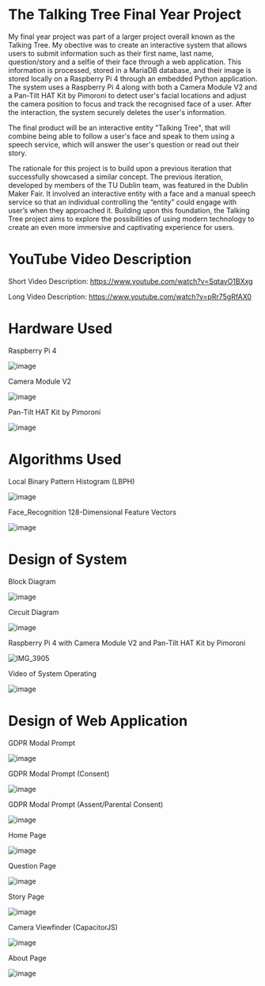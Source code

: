 # The Talking Tree Final Year Project

My final year project was part of a larger project overall known as the Talking Tree. My obective was to create an interactive system that allows users to submit information such as their first name, last name, question/story and a selfie of their face through a web application. This information is processed, stored in a MariaDB database, and their image is stored locally on a Raspberry Pi 4 through an embedded Python application. The system uses a Raspberry Pi 4 along with both a Camera Module V2 and a Pan-Tilt HAT Kit by Pimoroni to detect user's facial locations and adjust the camera position to focus and track the recognised face of a user. After the interaction, the system securely deletes the user's information.

The final product will be an interactive entity "Talking Tree", that will combine being able to follow a user's face and speak to them using a speech service, which will answer the user's question or read out their story.

The rationale for this project is to build upon a previous iteration that successfully showcased a similar concept. The previous iteration, developed by members of the TU Dublin team, was featured in the Dublin Maker Fair. It involved an interactive entity with a face and a manual speech service so that an individual controlling the “entity” could engage with user’s when they approached it. Building upon this foundation, the Talking Tree project aims to explore the possibilities of using modern technology to create an even more immersive and captivating experience for users.

# YouTube Video Description

Short Video Description: https://www.youtube.com/watch?v=SqtavO1BXxg

Long Video Description: https://www.youtube.com/watch?v=pRr75gRfAX0

# Hardware Used

Raspberry Pi 4

![image](https://github.com/JSNLeonard/The-Talking-Tree/assets/48300764/e306a698-b34c-4d45-a5bf-bcc6d528b88d)

Camera Module V2

![image](https://github.com/JSNLeonard/The-Talking-Tree/assets/48300764/49892a29-7812-4f58-9ef4-b4bfb36b5bc1)

Pan-Tilt HAT Kit by Pimoroni

![image](https://github.com/JSNLeonard/The-Talking-Tree/assets/48300764/fe7052b9-ece9-4f4d-a837-a9fc1e4b4d97)

# Algorithms Used

Local Binary Pattern Histogram (LBPH)

![image](https://github.com/JSNLeonard/The-Talking-Tree/assets/48300764/5eb9b23b-273c-42cb-aa2a-afe2a4f4d98b)

Face_Recognition 128-Dimensional Feature Vectors

![image](https://github.com/JSNLeonard/The-Talking-Tree/assets/48300764/1ce77ceb-8ff1-4493-b0f1-192bc60c0374)

# Design of System

Block Diagram

![image](https://github.com/JSNLeonard/The-Talking-Tree/assets/48300764/b80353e9-1b82-42d5-94c2-a5f424a5d403)

Circuit Diagram

![image](https://github.com/JSNLeonard/The-Talking-Tree/assets/48300764/62dc1504-7ad4-4ea4-a3ab-ef8703bfa54c)

Raspberry Pi 4 with Camera Module V2 and Pan-Tilt HAT Kit by Pimoroni

![IMG_3905](https://github.com/JSNLeonard/The-Talking-Tree/assets/48300764/413eb071-f864-4b5b-b481-0148cbd95320)

Video of System Operating

![image](https://github.com/JSNLeonard/The-Talking-Tree/assets/48300764/9624529b-3552-4c25-9cb2-9826aa5ca0e7)

# Design of Web Application

GDPR Modal Prompt

![image](https://github.com/JSNLeonard/The-Talking-Tree/assets/48300764/8dec9c07-b29c-44bd-86d6-1d07254b5a81)

GDPR Modal Prompt (Consent)

![image](https://github.com/JSNLeonard/The-Talking-Tree/assets/48300764/a5286d59-823c-493b-964b-b0ac37342e54)

GDPR Modal Prompt (Assent/Parental Consent)

![image](https://github.com/JSNLeonard/The-Talking-Tree/assets/48300764/dd950cd6-3b62-40e4-b4cb-8e62405c3c05)

Home Page

![image](https://github.com/JSNLeonard/The-Talking-Tree/assets/48300764/23429696-49c5-47e2-a7fc-0b5af89c3ab2)

Question Page

![image](https://github.com/JSNLeonard/The-Talking-Tree/assets/48300764/c12c03f9-fb5d-4654-b5e2-7631221703cc)

Story Page

![image](https://github.com/JSNLeonard/The-Talking-Tree/assets/48300764/215917fe-5039-4321-bcc3-bd9ee6e03d61)

Camera Viewfinder (CapacitorJS)

![image](https://github.com/JSNLeonard/The-Talking-Tree/assets/48300764/06c66390-4bfa-42a4-905f-23bb1bd08015)

About Page

![image](https://github.com/JSNLeonard/The-Talking-Tree/assets/48300764/c92584da-4994-4b93-9b5d-762ce4b24ac5)
